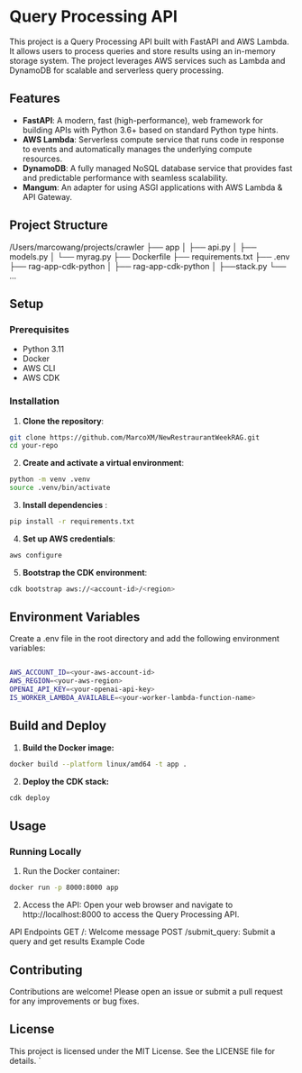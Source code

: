 # Query Processing API

This project is a Query Processing API built with FastAPI and AWS Lambda. It allows users to process queries and store results using an in-memory storage system. The project leverages AWS services such as Lambda and DynamoDB for scalable and serverless query processing.

## Features

- **FastAPI**: A modern, fast (high-performance), web framework for building APIs with Python 3.6+ based on standard Python type hints.
- **AWS Lambda**: Serverless compute service that runs code in response to events and automatically manages the underlying compute resources.
- **DynamoDB**: A fully managed NoSQL database service that provides fast and predictable performance with seamless scalability.
- **Mangum**: An adapter for using ASGI applications with AWS Lambda & API Gateway.

## Project Structure
/Users/marcowang/projects/crawler 
├── app 
│ ├── api.py 
│ ├── models.py 
│ └── myrag.py 
├── Dockerfile 
├── requirements.txt 
├── .env 
├── rag-app-cdk-python 
│ ├── rag-app-cdk-python 
│ ├──stack.py 
└── ...

## Setup

### Prerequisites

- Python 3.11
- Docker
- AWS CLI
- AWS CDK

### Installation

1. **Clone the repository**:
```sh
git clone https://github.com/MarcoXM/NewRestraurantWeekRAG.git
cd your-repo
```

2. **Create and activate a virtual environment**:
```sh
python -m venv .venv
source .venv/bin/activate  
```

3. **Install dependencies** :
```sh
pip install -r requirements.txt
```

4. **Set up AWS credentials**:
```sh
aws configure
```

5. **Bootstrap the CDK environment**:
```sh
cdk bootstrap aws://<account-id>/<region>

```
## Environment Variables
Create a .env file in the root directory and add the following environment variables:
```sh

AWS_ACCOUNT_ID=<your-aws-account-id>
AWS_REGION=<your-aws-region>
OPENAI_API_KEY=<your-openai-api-key>
IS_WORKER_LAMBDA_AVAILABLE=<your-worker-lambda-function-name>
```
## Build and Deploy
1. **Build the Docker image:**
```sh
docker build --platform linux/amd64 -t app .

```
2. **Deploy the CDK stack:**
```sh
cdk deploy

```

## Usage
### Running Locally
1. Run the Docker container:
```sh
docker run -p 8000:8000 app
```
2. Access the API: Open your web browser and navigate to http://localhost:8000 to access the Query Processing API.

API Endpoints
GET /: Welcome message
POST /submit_query: Submit a query and get results
Example Code


## Contributing
Contributions are welcome! Please open an issue or submit a pull request for any improvements or bug fixes.

## License
This project is licensed under the MIT License. See the LICENSE file for details. `